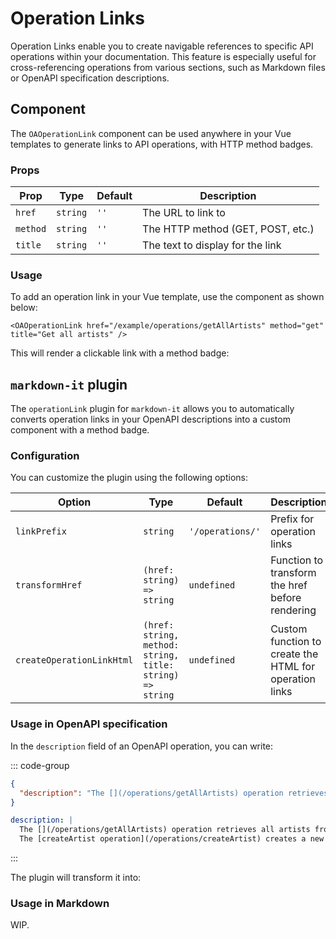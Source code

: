 # Operation Links

Operation Links enable you to create navigable references to specific API operations within your documentation. This feature is especially useful for cross-referencing operations from various sections, such as Markdown files or OpenAPI specification descriptions.

## Component

The `OAOperationLink` component can be used anywhere in your Vue templates to generate links to API operations, with HTTP method badges.

### Props

| Prop | Type | Default | Description |
| ---- | ---- | ------- | ----------- |
| `href` | `string` | `''` | The URL to link to |
| `method` | `string` | `''` | The HTTP method (GET, POST, etc.) |
| `title` | `string` | `''` | The text to display for the link |

### Usage

To add an operation link in your Vue template, use the component as shown below:

```vue
<OAOperationLink href="/example/operations/getAllArtists" method="get" title="Get all artists" />
```

This will render a clickable link with a method badge: <OAOperationLink href="/example/operations/getAllArtists" method="get" title="Get all artists" />

## `markdown-it` plugin

The `operationLink` plugin for `markdown-it` allows you to automatically converts operation links in your OpenAPI descriptions into a custom component with a method badge.

### Configuration

You can customize the plugin using the following options:

| Option | Type | Default | Description |
| ------ | ---- | ------- | ----------- |
| `linkPrefix` | `string` | `'/operations/'` | Prefix for operation links |
| `transformHref` | `(href: string) => string` | `undefined` | Function to transform the href before rendering |
| `createOperationLinkHtml` | `(href: string, method: string, title: string) => string` | `undefined` | Custom function to create the HTML for operation links |

### Usage in OpenAPI specification

In the `description` field of an OpenAPI operation, you can write:

::: code-group

```json [json]
{
  "description": "The [](/operations/getAllArtists) operation retrieves all artists from the database.\nThe [createArtist operation](/operations/createArtist) creates a new artist in the database."
}
```

```yaml [yaml]
description: |
  The [](/operations/getAllArtists) operation retrieves all artists from the database.
  The [createArtist operation](/operations/createArtist) creates a new artist in the database.
```

:::

The plugin will transform it into:

<OAMarkdown :content="'The [](/operations/getAllArtists) operation retrieves all artists from the database.\nThe [createArtist operation](/operations/createArtist) creates a new artist in the database.'" />

### Usage in Markdown

WIP.
